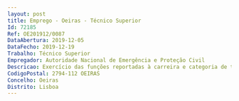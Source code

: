 ```yaml
--- 
layout: post
title: Emprego - Oeiras - Técnico Superior
Id: 72185
Ref: OE201912/0087
DataAbertura: 2019-12-05
DataFecho: 2019-12-19
Trabalho: Técnico Superior
Empregador: Autoridade Nacional de Emergência e Proteção Civil
Descricao: Exercício das funções reportadas à carreira e categoria de técnico superior, previstas no anexo referido no n.º 2 do artigo 88.º LTFP, na sua atual redação, mormente •	Colaborar na execução das atividades de prevenção em matérias de segurança e saúde no trabalho (SST), bem como ergonomia, ambiente e organização do trabalho •	Colaborar na conceção e implementação de metodologias de segurança e saúde do trabalho •	Colaborar na implementação e manutenção do serviço de segurança e saúde do trabalho •	Promover iniciativas na área da saúde e segurança do trabalho.
CodigoPostal: 2794-112 OEIRAS
Concelho: Oeiras
Distrito: Lisboa
--- 
```

